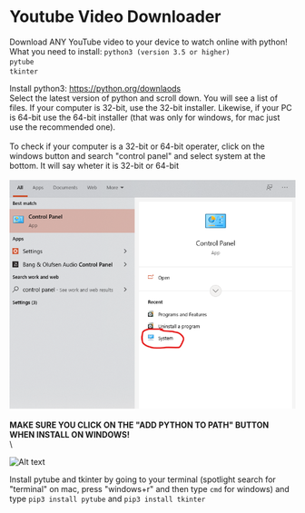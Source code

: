 # Youtube Video Downloader

Download ANY YouTube video to your device to watch online with python!
What you need to install:
`python3 (version 3.5 or higher)` \
`pytube`\
`tkinter`

Install python3:
https://python.org/downlaods \
Select the latest version of python and scroll down. You will see a list of files. If your computer is 32-bit, use the 32-bit installer. Likewise, if your PC is 64-bit use the 64-bit installer (that was only for windows, for mac just use the recommended one).\
\
To check if your computer is a 32-bit or 64-bit operater, click on the windows button and search "control panel" and select system at the bottom. It will say wheter it is 32-bit or 64-bit\
\
![Alt text](image.png "Select `system`")\
\
**MAKE SURE YOU CLICK ON THE "ADD PYTHON TO PATH" BUTTON WHEN INSTALL ON WINDOWS!**\
\

![Alt text](https://webcheerz.com/wp-content/uploads/2017/04/Screenshot_2.png "Add python to path")

Install pytube and tkinter by going to your terminal (spotlight search for "terminal" on mac, press "windows+r" and then type `cmd` for windows) and type `pip3 install pytube` and `pip3 install tkinter`


